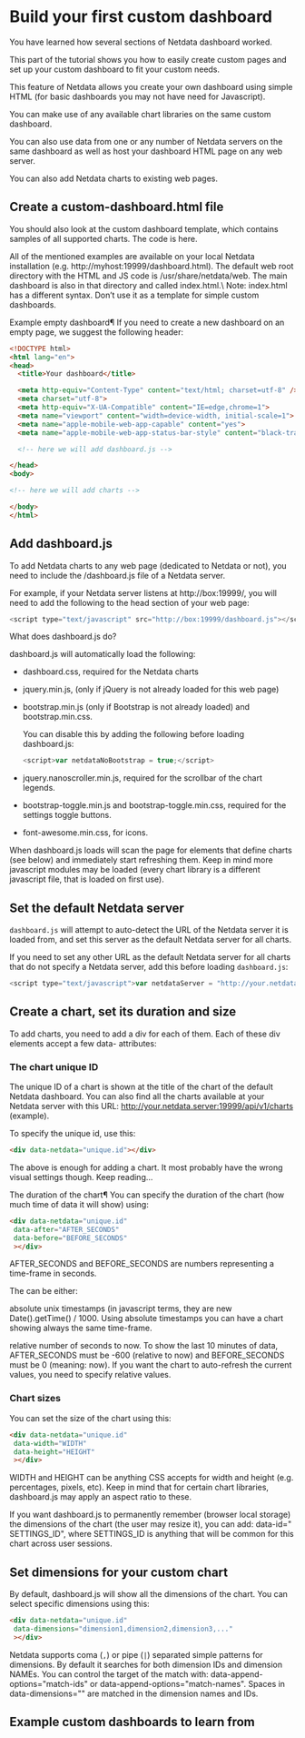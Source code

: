 # Build your first custom dashboard

You have learned how several sections of Netdata dashboard worked. 

This part of the tutorial shows you how to easily create custom pages and set up your custom dashboard to fit your custom needs.

This feature of Netdata allows you create your own dashboard using simple HTML (for basic dashboards you may not have need for Javascript).

You can make use of any available chart libraries on the same custom dashboard.

You can also use data from one or any number of Netdata servers on the same dashboard as well as host your dashboard HTML page on any web server.

You can also add Netdata charts to existing web pages.

## Create a custom-dashboard.html file

You should also look at the custom dashboard template, which contains samples of all supported charts. The code is here.

All of the mentioned examples are available on your local Netdata installation (e.g. http://myhost:19999/dashboard.html). The default web root directory with the HTML and JS code is /usr/share/netdata/web. The main dashboard is also in that directory and called index.html.\ Note: index.html has a different syntax. Don’t use it as a template for simple custom dashboards.

Example empty dashboard¶
If you need to create a new dashboard on an empty page, we suggest the following header:

```html
<!DOCTYPE html>
<html lang="en">
<head>
  <title>Your dashboard</title>

  <meta http-equiv="Content-Type" content="text/html; charset=utf-8" />
  <meta charset="utf-8">
  <meta http-equiv="X-UA-Compatible" content="IE=edge,chrome=1">
  <meta name="viewport" content="width=device-width, initial-scale=1">
  <meta name="apple-mobile-web-app-capable" content="yes">
  <meta name="apple-mobile-web-app-status-bar-style" content="black-translucent">

  <!-- here we will add dashboard.js -->

</head>
<body>

<!-- here we will add charts -->

</body>
</html>
```

## Add dashboard.js

To add Netdata charts to any web page (dedicated to Netdata or not), you need to include the /dashboard.js file of a Netdata server.

For example, if your Netdata server listens at http://box:19999/, you will need to add the following to the head section of your web page:

```js
<script type="text/javascript" src="http://box:19999/dashboard.js"></script>
```

What does dashboard.js do?

  dashboard.js will automatically load the following:

-   dashboard.css, required for the Netdata charts

-   jquery.min.js, (only if jQuery is not already loaded for this web page)

-   bootstrap.min.js (only if Bootstrap is not already loaded) and bootstrap.min.css.

    You can disable this by adding the following before loading dashboard.js:

    ```js
    <script>var netdataNoBootstrap = true;</script>
    ```
-   jquery.nanoscroller.min.js, required for the scrollbar of the chart legends.

-   bootstrap-toggle.min.js and bootstrap-toggle.min.css, required for the settings toggle buttons.

-   font-awesome.min.css, for icons.


When dashboard.js loads will scan the page for elements that define charts (see below) and immediately start refreshing them. Keep in mind more javascript modules may be loaded (every chart library is a different javascript file, that is loaded on first use).

## Set the default Netdata server

`dashboard.js` will attempt to auto-detect the URL of the Netdata server it is loaded from, and set this server as the default Netdata server for all charts.

If you need to set any other URL as the default Netdata server for all charts that do not specify a Netdata server, add this before loading `dashboard.js`:

```js
<script type="text/javascript">var netdataServer = "http://your.netdata.server:19999";</script>
```

## Create a chart, set its duration and size

To add charts, you need to add a div for each of them. Each of these div elements accept a few data- attributes:

### The chart unique ID

The unique ID of a chart is shown at the title of the chart of the default Netdata dashboard. You can also find all the charts available at your Netdata server with this URL: http://your.netdata.server:19999/api/v1/charts (example).

To specify the unique id, use this:

```html
<div data-netdata="unique.id"></div>
```

The above is enough for adding a chart. It most probably have the wrong visual settings though. Keep reading…

The duration of the chart¶
You can specify the duration of the chart (how much time of data it will show) using:

```html
<div data-netdata="unique.id"
 data-after="AFTER_SECONDS"
 data-before="BEFORE_SECONDS"
 ></div>
 ```
AFTER_SECONDS and BEFORE_SECONDS are numbers representing a time-frame in seconds.

The can be either:

absolute unix timestamps (in javascript terms, they are new Date().getTime() / 1000. Using absolute timestamps you can have a chart showing always the same time-frame.

relative number of seconds to now. To show the last 10 minutes of data, AFTER_SECONDS must be -600 (relative to now) and BEFORE_SECONDS must be 0 (meaning: now). If you want the chart to auto-refresh the current values, you need to specify relative values.

### Chart sizes

You can set the size of the chart using this:

```html
<div data-netdata="unique.id"
 data-width="WIDTH"
 data-height="HEIGHT"
 ></div>
```

WIDTH and HEIGHT can be anything CSS accepts for width and height (e.g. percentages, pixels, etc). Keep in mind that for certain chart libraries, dashboard.js may apply an aspect ratio to these.

If you want dashboard.js to permanently remember (browser local storage) the dimensions of the chart (the user may resize it), you can add: data-id=" SETTINGS_ID", where SETTINGS_ID is anything that will be common for this chart across user sessions.


## Set dimensions for your custom chart

By default, dashboard.js will show all the dimensions of the chart. You can select specific dimensions using this:

```html
<div data-netdata="unique.id"
 data-dimensions="dimension1,dimension2,dimension3,..."
 ></div>
 ```

Netdata supports coma (`,`) or pipe (`|`) separated simple patterns for dimensions. 
By default it searches for both dimension IDs and dimension NAMEs. 
You can control the target of the match with: data-append-options="match-ids" or data-append-options="match-names". 
Spaces in data-dimensions="" are matched in the dimension names and IDs.

## Example custom dashboards to learn from

